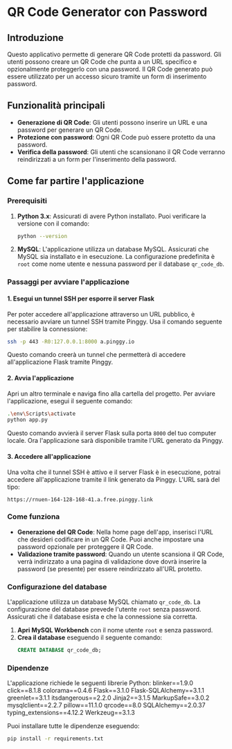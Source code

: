 
# QR Code Generator con Password

## Introduzione
Questo applicativo permette di generare QR Code protetti da password. Gli utenti possono creare un QR Code che punta a un URL specifico e opzionalmente proteggerlo con una password. Il QR Code generato può essere utilizzato per un accesso sicuro tramite un form di inserimento password.

## Funzionalità principali
- **Generazione di QR Code**: Gli utenti possono inserire un URL e una password per generare un QR Code.
- **Protezione con password**: Ogni QR Code può essere protetto da una password.
- **Verifica della password**: Gli utenti che scansionano il QR Code verranno reindirizzati a un form per l'inserimento della password.

## Come far partire l'applicazione

### Prerequisiti
1. **Python 3.x**: Assicurati di avere Python installato. Puoi verificare la versione con il comando:
   ```bash
   python --version
   ```

2. **MySQL**: L'applicazione utilizza un database MySQL. Assicurati che MySQL sia installato e in esecuzione. La configurazione predefinita è `root` come nome utente e nessuna password per il database `qr_code_db`.

### Passaggi per avviare l'applicazione

#### 1. Esegui un tunnel SSH per esporre il server Flask
Per poter accedere all'applicazione attraverso un URL pubblico, è necessario avviare un tunnel SSH tramite Pinggy. Usa il comando seguente per stabilire la connessione:

```bash
ssh -p 443 -R0:127.0.0.1:8000 a.pinggy.io
```

Questo comando creerà un tunnel che permetterà di accedere all'applicazione Flask tramite Pinggy.

#### 2. Avvia l'applicazione
Apri un altro terminale e naviga fino alla cartella del progetto. Per avviare l'applicazione, esegui il seguente comando:

```bash
.\env\Scripts\activate
python app.py
```

Questo comando avvierà il server Flask sulla porta `8000` del tuo computer locale. Ora l'applicazione sarà disponibile tramite l'URL generato da Pinggy.

#### 3. Accedere all'applicazione
Una volta che il tunnel SSH è attivo e il server Flask è in esecuzione, potrai accedere all'applicazione tramite il link generato da Pinggy. L'URL sarà del tipo:

```
https://rnuen-164-128-168-41.a.free.pinggy.link
```

### Come funziona
- **Generazione del QR Code**: Nella home page dell'app, inserisci l'URL che desideri codificare in un QR Code. Puoi anche impostare una password opzionale per proteggere il QR Code.
- **Validazione tramite password**: Quando un utente scansiona il QR Code, verrà indirizzato a una pagina di validazione dove dovrà inserire la password (se presente) per essere reindirizzato all'URL protetto.

### Configurazione del database
L'applicazione utilizza un database MySQL chiamato `qr_code_db`. La configurazione del database prevede l'utente `root` senza password. Assicurati che il database esista e che la connessione sia corretta.

1. **Apri MySQL Workbench** con il nome utente `root` e senza password.
2. **Crea il database** eseguendo il seguente comando:
   ```sql
   CREATE DATABASE qr_code_db;
   ```

### Dipendenze
L'applicazione richiede le seguenti librerie Python:
blinker==1.9.0
click==8.1.8
colorama==0.4.6
Flask==3.1.0
Flask-SQLAlchemy==3.1.1
greenlet==3.1.1
itsdangerous==2.2.0
Jinja2==3.1.5
MarkupSafe==3.0.2
mysqlclient==2.2.7
pillow==11.1.0
qrcode==8.0
SQLAlchemy==2.0.37
typing_extensions==4.12.2
Werkzeug==3.1.3

Puoi installare tutte le dipendenze eseguendo:

```bash
pip install -r requirements.txt
```

